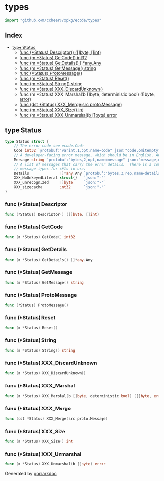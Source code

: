<!-- Code generated by gomarkdoc. DO NOT EDIT -->

# types

```go
import "github.com/ccheers/xpkg/ecode/types"
```

## Index

- [type Status](<#type-status>)
  - [func (*Status) Descriptor() ([]byte, []int)](<#func-status-descriptor>)
  - [func (m *Status) GetCode() int32](<#func-status-getcode>)
  - [func (m *Status) GetDetails() []*any.Any](<#func-status-getdetails>)
  - [func (m *Status) GetMessage() string](<#func-status-getmessage>)
  - [func (*Status) ProtoMessage()](<#func-status-protomessage>)
  - [func (m *Status) Reset()](<#func-status-reset>)
  - [func (m *Status) String() string](<#func-status-string>)
  - [func (m *Status) XXX_DiscardUnknown()](<#func-status-xxx_discardunknown>)
  - [func (m *Status) XXX_Marshal(b []byte, deterministic bool) ([]byte, error)](<#func-status-xxx_marshal>)
  - [func (dst *Status) XXX_Merge(src proto.Message)](<#func-status-xxx_merge>)
  - [func (m *Status) XXX_Size() int](<#func-status-xxx_size>)
  - [func (m *Status) XXX_Unmarshal(b []byte) error](<#func-status-xxx_unmarshal>)


## type Status

```go
type Status struct {
    // The error code see ecode.Code
    Code int32 `protobuf:"varint,1,opt,name=code" json:"code,omitempty"`
    // A developer-facing error message, which should be in English. Any
    Message string `protobuf:"bytes,2,opt,name=message" json:"message,omitempty"`
    // A list of messages that carry the error details.  There is a common set of
    // message types for APIs to use.
    Details              []*any.Any `protobuf:"bytes,3,rep,name=details" json:"details,omitempty"`
    XXX_NoUnkeyedLiteral struct{}   `json:"-"`
    XXX_unrecognized     []byte     `json:"-"`
    XXX_sizecache        int32      `json:"-"`
}
```

### func \(\*Status\) Descriptor

```go
func (*Status) Descriptor() ([]byte, []int)
```

### func \(\*Status\) GetCode

```go
func (m *Status) GetCode() int32
```

### func \(\*Status\) GetDetails

```go
func (m *Status) GetDetails() []*any.Any
```

### func \(\*Status\) GetMessage

```go
func (m *Status) GetMessage() string
```

### func \(\*Status\) ProtoMessage

```go
func (*Status) ProtoMessage()
```

### func \(\*Status\) Reset

```go
func (m *Status) Reset()
```

### func \(\*Status\) String

```go
func (m *Status) String() string
```

### func \(\*Status\) XXX\_DiscardUnknown

```go
func (m *Status) XXX_DiscardUnknown()
```

### func \(\*Status\) XXX\_Marshal

```go
func (m *Status) XXX_Marshal(b []byte, deterministic bool) ([]byte, error)
```

### func \(\*Status\) XXX\_Merge

```go
func (dst *Status) XXX_Merge(src proto.Message)
```

### func \(\*Status\) XXX\_Size

```go
func (m *Status) XXX_Size() int
```

### func \(\*Status\) XXX\_Unmarshal

```go
func (m *Status) XXX_Unmarshal(b []byte) error
```



Generated by [gomarkdoc](<https://github.com/princjef/gomarkdoc>)
